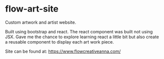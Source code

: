 # flow-art-site

Custom artwork and artist website.

Built using bootstrap and react. The react component was built not using JSX. Gave me the chance to explore learning react a little bit but also create a reusable component to display each art work piece. 

Site can be found at: https://www.flowcreativeanna.com/

